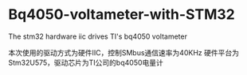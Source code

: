 # Bq4050-voltameter-with-STM32
The stm32 hardware iic drives TI's bq4050 voltameter

本次使用的驱动方式为硬件IIC，控制SMbus通信速率为40KHz
硬件平台为Stm32U575，驱动芯片为TI公司的bq4050电量计


